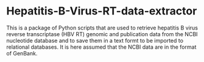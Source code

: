 # Hepatitis-B-Virus-RT-data-extractor

This is a package of Python scripts that are used to retrieve hepatitis B virus reverse transcriptase (HBV RT) genomic and publication data from the NCBI nucleotide database and to save them in a text formt to be imported to relational databases. It is here assumed that the NCBI data are in the format of GenBank.
